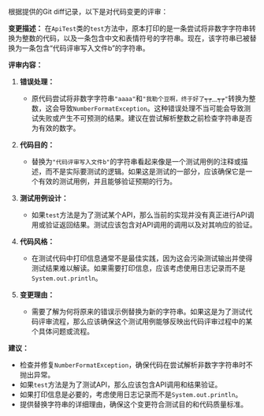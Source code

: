 根据提供的Git diff记录，以下是对代码变更的评审：

**变更描述：**
在`ApiTest`类的`test`方法中，原本打印的是一条尝试将非数字字符串转换为整数的代码，以及一条包含中文和表情符号的字符串。现在，该字符串已被替换为一条包含“代码评审写入文件b”的字符串。

**评审内容：**

1. **错误处理：**
   - 原代码尝试将非数字字符串`"aaaa"`和`"我勒个豆啊，终于好了┭┮﹏┭┮"`转换为整数，这会导致`NumberFormatException`。这种错误处理不当可能会导致测试失败或产生不可预测的结果。建议在尝试解析整数之前检查字符串是否为有效的数字。

2. **代码目的：**
   - 替换为`"代码评审写入文件b"`的字符串看起来像是一个测试用例的注释或描述，而不是实际要测试的逻辑。如果这是测试的一部分，应该确保它是一个有效的测试用例，并且能够验证预期的行为。

3. **测试用例设计：**
   - 如果`test`方法是为了测试某个API，那么当前的实现并没有真正进行API调用或验证返回结果。测试应该包含对API调用的调用以及对其响应的验证。

4. **代码风格：**
   - 在测试代码中打印信息通常不是最佳实践，因为这会污染测试输出并使得测试结果难以解读。如果需要打印信息，应该考虑使用日志记录而不是`System.out.println`。

5. **变更理由：**
   - 需要了解为何将原来的错误示例替换为新的字符串。如果这是为了测试代码评审流程，那么应该确保这个测试用例能够反映出代码评审过程中的某个具体问题或流程。

**建议：**
- 检查并修复`NumberFormatException`，确保代码在尝试解析非数字字符串时不抛出异常。
- 如果`test`方法是为了测试API，那么应该包含API调用和结果验证。
- 如果打印信息是必要的，考虑使用日志记录而不是`System.out.println`。
- 提供替换字符串的详细理由，确保这个变更符合测试目的和代码质量标准。